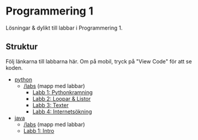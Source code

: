 # Programmering 1

Lösningar & dylikt till labbar i Programmering 1.

## Struktur

Följ länkarna till labbarna här. Om på mobil, tryck på "View Code" för att se koden.

- [python](https://github.com/davidwolters/prog_01/tree/python)
  - [/labs](https://github.com/davidwolters/prog_01/tree/python/labs) (mapp med labbar)
    - [Labb 1: Pythonkramning](https://github.com/davidwolters/prog_01/tree/python/labs/01)
    - [Labb 2: Loopar & Listor](https://github.com/davidwolters/prog_01/tree/python/labs/02)
    - [Labb 3: Texter](https://github.com/davidwolters/prog_01/tree/python/labs/03)
    - [Labb 4: Internetsökning](https://github.com/davidwolters/prog_01/tree/python/labs/04)
- [java](https://github.com/davidwollters/prog_01/tree/java)
  - [/labs](https://github.com/davidwolters/prog_01/tree/java/labs) (mapp med labbar)
  - [Labb 1: Intro](https://github.com/davidwolters/prog_01/tree/java/labs/lab-01)
